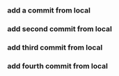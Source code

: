 ### add a commit from local


### add second commit from local

### add third commit from local

### add fourth commit from local